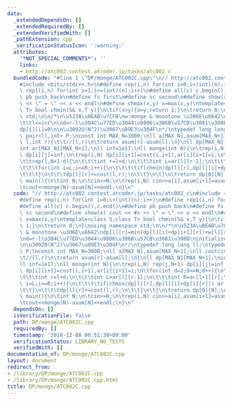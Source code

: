 ```yaml
---
data:
  _extendedDependsOn: []
  _extendedRequiredBy: []
  _extendedVerifiedWith: []
  _pathExtension: cpp
  _verificationStatusIcon: ':warning:'
  attributes:
    '*NOT_SPECIAL_COMMENTS*': ''
    links:
    - http://atc002.contest.atcoder.jp/tasks/atc002_c
  bundledCode: "#line 1 \"DP/monge/ATC002C.cpp\"\n// http://atc002.contest.atcoder.jp/tasks/atc002_c\n\
    #include <bits/stdc++.h>\n#define rep(i,n) for(int i=0;i<(int)(n);i++)\n#define\
    \ rep1(i,n) for(int i=1;i<=(int)(n);i++)\n#define all(c) c.begin(),c.end()\n#define\
    \ pb push_back\n#define fs first\n#define sc second\n#define show(x) cout << #x\
    \ << \" = \" << x << endl\n#define chmax(x,y) x=max(x,y)\ntemplate<class S,class\
    \ T> bool chmin(S& x,T y){\n\tif(x>y){x=y;return 1;}\n\treturn 0;\n}\nusing namespace\
    \ std;\n\n/*\n\u523A\u8EAB\u7CFB\nw:monge & monotone \u306E\u6642\ndp[l][r]=min(dp[l][i]+dp[i+1][r])+w[l][r]\n\
    \t\tl<=i<r\n\nd=r-l\u304C\u77ED\u3044\u9806\u306B\u57CB\u3081\u308B\ninitialize\n\
    dp[i][i]=0\n\n\u3092O(N^2)\u3067\u89E3\u304F\n*/\ntypedef long long ll;\ntypedef\
    \ pair<ll,int> P;\nconst int MAX_N=3000;\nll a[MAX_N],asum[MAX_N+1];\nll cost(int\
    \ l,int r){\t\t//[l,r)\n\treturn asum[r]-asum[l];\n}\nll dp[MAX_N][MAX_N+1];\n\
    int ar[MAX_N][MAX_N+1];\nll inf=1e17;\nll monge(int N){\n\trep(i,N) rep(j,N+1)\
    \ dp[i][j]=inf;\n\trep(i,N) dp[i][i+1]=cost(i,i+1),ar[i][i+1]=i;\n\tfor(int d=2;d<=N;d++){\n\
    \t\trep(l,N+1-d){\n\t\t\tint r=l+d;\n\t\t\tint L=ar[l][r-1];\n\t\t\tint R=ar[l+1][r];\n\
    \t\t\tfor(int i=L;i<=R;i++){\n\t\t\t\tif(chmin(dp[l][r],dp[l][i]+dp[i][r])) ar[l][r]=i;\n\
    \t\t\t}\n\t\t\tdp[l][r]+=cost(l,r);\n\t\t}\n\t}\n\treturn dp[0][N];\n}\n\n\nint\
    \ main(){\n\tint N;\n\tcin>>N;\n\trep(i,N) cin>>a[i],asum[i+1]=asum[i]+a[i];\n\
    \tcout<<monge(N)-asum[N]<<endl;\n}\n"
  code: "// http://atc002.contest.atcoder.jp/tasks/atc002_c\n#include <bits/stdc++.h>\n\
    #define rep(i,n) for(int i=0;i<(int)(n);i++)\n#define rep1(i,n) for(int i=1;i<=(int)(n);i++)\n\
    #define all(c) c.begin(),c.end()\n#define pb push_back\n#define fs first\n#define\
    \ sc second\n#define show(x) cout << #x << \" = \" << x << endl\n#define chmax(x,y)\
    \ x=max(x,y)\ntemplate<class S,class T> bool chmin(S& x,T y){\n\tif(x>y){x=y;return\
    \ 1;}\n\treturn 0;\n}\nusing namespace std;\n\n/*\n\u523A\u8EAB\u7CFB\nw:monge\
    \ & monotone \u306E\u6642\ndp[l][r]=min(dp[l][i]+dp[i+1][r])+w[l][r]\n\t\tl<=i<r\n\
    \nd=r-l\u304C\u77ED\u3044\u9806\u306B\u57CB\u3081\u308B\ninitialize\ndp[i][i]=0\n\
    \n\u3092O(N^2)\u3067\u89E3\u304F\n*/\ntypedef long long ll;\ntypedef pair<ll,int>\
    \ P;\nconst int MAX_N=3000;\nll a[MAX_N],asum[MAX_N+1];\nll cost(int l,int r){\t\
    \t//[l,r)\n\treturn asum[r]-asum[l];\n}\nll dp[MAX_N][MAX_N+1];\nint ar[MAX_N][MAX_N+1];\n\
    ll inf=1e17;\nll monge(int N){\n\trep(i,N) rep(j,N+1) dp[i][j]=inf;\n\trep(i,N)\
    \ dp[i][i+1]=cost(i,i+1),ar[i][i+1]=i;\n\tfor(int d=2;d<=N;d++){\n\t\trep(l,N+1-d){\n\
    \t\t\tint r=l+d;\n\t\t\tint L=ar[l][r-1];\n\t\t\tint R=ar[l+1][r];\n\t\t\tfor(int\
    \ i=L;i<=R;i++){\n\t\t\t\tif(chmin(dp[l][r],dp[l][i]+dp[i][r])) ar[l][r]=i;\n\t\
    \t\t}\n\t\t\tdp[l][r]+=cost(l,r);\n\t\t}\n\t}\n\treturn dp[0][N];\n}\n\n\nint\
    \ main(){\n\tint N;\n\tcin>>N;\n\trep(i,N) cin>>a[i],asum[i+1]=asum[i]+a[i];\n\
    \tcout<<monge(N)-asum[N]<<endl;\n}\n"
  dependsOn: []
  isVerificationFile: false
  path: DP/monge/ATC002C.cpp
  requiredBy: []
  timestamp: '2016-12-08 00:51:38+09:00'
  verificationStatus: LIBRARY_NO_TESTS
  verifiedWith: []
documentation_of: DP/monge/ATC002C.cpp
layout: document
redirect_from:
- /library/DP/monge/ATC002C.cpp
- /library/DP/monge/ATC002C.cpp.html
title: DP/monge/ATC002C.cpp
---
```

